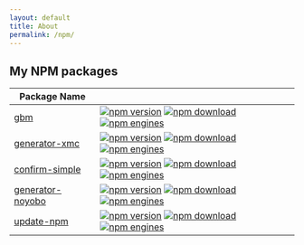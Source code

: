 ```yaml
---
layout: default
title: About
permalink: /npm/
---
```

## My NPM packages

|Package Name                                                  |                                                                                                                                                                                                                                                                                                                                                           |
|--------------------------------------------------------------|-----------------------------------------------------------------------------------------------------------------------------------------------------------------------------------------------------------------------------------------------------------------------------------------------------------------------------------------------------------|
|[gbm](https://github.com/noyobo/gbm)                          |[![npm version](http://img.shields.io/npm/v/gbm.svg)](https://www.npmjs.org/package/gbm) [![npm download](http://img.shields.io/npm/dm/gbm.svg)](https://www.npmjs.org/package/gbm) [![npm engines](http://img.shields.io/node/v/gbm.svg)](https://www.npmjs.org/package/gbm)                                                                              |
|[generator-xmc](https://github.com/noyobo/generator-xmc)      |[![npm version](http://img.shields.io/npm/v/generator-xmc.svg)](https://www.npmjs.org/package/generator-xmc) [![npm download](http://img.shields.io/npm/dm/generator-xmc.svg)](https://www.npmjs.org/package/generator-xmc) [![npm engines](http://img.shields.io/node/v/generator-xmc.svg)](https://www.npmjs.org/package/generator-xmc)                  |
|[confirm-simple](https://github.com/noyobo/confirm-simple)    |[![npm version](http://img.shields.io/npm/v/confirm-simple.svg)](https://www.npmjs.org/package/confirm-simple) [![npm download](http://img.shields.io/npm/dm/confirm-simple.svg)](https://www.npmjs.org/package/confirm-simple) [![npm engines](http://img.shields.io/node/v/confirm-simple.svg)](https://www.npmjs.org/package/confirm-simple)            |
|[generator-noyobo](https://github.com/noyobo/generator-noyobo)|[![npm version](http://img.shields.io/npm/v/generator-noyobo.svg)](https://www.npmjs.org/package/generator-noyobo) [![npm download](http://img.shields.io/npm/dm/generator-noyobo.svg)](https://www.npmjs.org/package/generator-noyobo) [![npm engines](http://img.shields.io/node/v/generator-noyobo.svg)](https://www.npmjs.org/package/generator-noyobo)|
|[update-npm](https://github.com/noyobo/update-npm)            |[![npm version](http://img.shields.io/npm/v/update-npm.svg)](https://www.npmjs.org/package/update-npm) [![npm download](http://img.shields.io/npm/dm/update-npm.svg)](https://www.npmjs.org/package/update-npm) [![npm engines](http://img.shields.io/node/v/update-npm.svg)](https://www.npmjs.org/package/update-npm)                                    |

